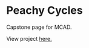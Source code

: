 # Peachy Cycles
<p>Capstone page for MCAD.</p>
<p>View project <a href="https://ivineb.github.io/peachy-cycles/">here.</p>
